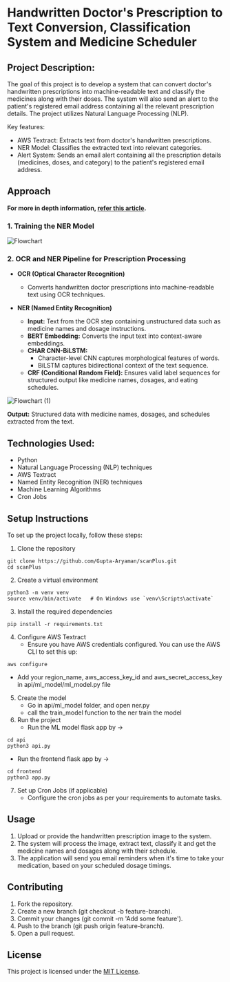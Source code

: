 # Handwritten Doctor's Prescription to Text Conversion, Classification System and Medicine Scheduler

## Project Description:
The goal of this project is to develop a system that can convert doctor's handwritten prescriptions into machine-readable text and classify the medicines along with their doses. The system will also send an alert to the patient's registered email address containing all the relevant prescription details. The project utilizes Natural Language Processing (NLP).

Key features:
* AWS Textract: Extracts text from doctor's handwritten prescriptions.
* NER Model: Classifies the extracted text into relevant categories.
* Alert System: Sends an email alert containing all the prescription details (medicines, doses, and category) to the patient's registered email address.

## Approach
**For more in depth information, [refer this article](https://aryaman.space/from-scribbles-to-structured-data-processing-handwritten-prescriptions-with-spark-nlp/).**

   ### 1. Training the NER Model

![Flowchart](https://github.com/user-attachments/assets/cb4d7e6d-ae26-4da1-9c75-32c638ecebae)

   ### 2. OCR and NER Pipeline for Prescription Processing

- **OCR (Optical Character Recognition)**  
   - Converts handwritten doctor prescriptions into machine-readable text using OCR techniques.

- **NER (Named Entity Recognition)**  
   - **Input:** Text from the OCR step containing unstructured data such as medicine names and dosage instructions.
   - **BERT Embedding:** Converts the input text into context-aware embeddings.
   - **CHAR CNN-BiLSTM:**  
     - Character-level CNN captures morphological features of words.
     - BiLSTM captures bidirectional context of the text sequence.
   - **CRF (Conditional Random Field):** Ensures valid label sequences for structured output like medicine names, dosages, and eating schedules.
  
![Flowchart (1)](https://github.com/user-attachments/assets/b53ba391-5d47-4c3b-9681-a4d4c28f3f53)

**Output:** Structured data with medicine names, dosages, and schedules extracted from the text.

## Technologies Used:
- Python
- Natural Language Processing (NLP) techniques
- AWS Textract 
- Named Entity Recognition (NER) techniques
- Machine Learning Algorithms
- Cron Jobs

## Setup Instructions
To set up the project locally, follow these steps:
1. Clone the repository
```
git clone https://github.com/Gupta-Aryaman/scanPlus.git
cd scanPlus
```
2. Create a virtual environment
```
python3 -m venv venv
source venv/bin/activate   # On Windows use `venv\Scripts\activate`
```
3. Install the required dependencies
```
pip install -r requirements.txt
```
4. Configure AWS Textract
   - Ensure you have AWS credentials configured. You can use the AWS CLI to set this up:
  ```
  aws configure
  ```
   - Add your region_name, aws_access_key_id and aws_secret_access_key in api/ml_model/ml_model.py file
5. Create the model
   - Go in api/ml_model folder, and open ner.py
   - call the train_model function to the ner train the model
6. Run the project
   - Run the ML model flask app by ->
```
cd api
python3 api.py
```
   - Run the frontend flask app by ->
```
cd frontend
python3 app.py
```
7. Set up Cron Jobs (if applicable)
   - Configure the cron jobs as per your requirements to automate tasks.

## Usage
1. Upload or provide the handwritten prescription image to the system.
2. The system will process the image, extract text, classify it and get the medicine names and dosages along with their schedule.
3. The application will send you email reminders when it's time to take your medication, based on your scheduled dosage timings.

## Contributing
1. Fork the repository.
2. Create a new branch (git checkout -b feature-branch).
3. Commit your changes (git commit -m 'Add some feature').
4. Push to the branch (git push origin feature-branch).
5. Open a pull request.

## License
This project is licensed under the [MIT License](https://github.com/Gupta-Aryaman/scanPlus/blob/main/LICENSE).
